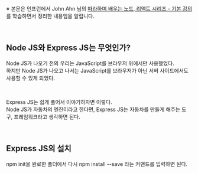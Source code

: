 ※ 본문은 인프런에서 John Ahn 님의 [따라하며 배우는 노드, 리액트 시리즈 - 기본 강의](https://www.inflearn.com/course/%EB%94%B0%EB%9D%BC%ED%95%98%EB%A9%B0-%EB%B0%B0%EC%9A%B0%EB%8A%94-%EB%85%B8%EB%93%9C-%EB%A6%AC%EC%95%A1%ED%8A%B8-%EA%B8%B0%EB%B3%B8) 를 학습하면서 정리한 내용임을 알립니다.

</br>

## Node JS와 Express JS는 무엇인가?

Node JS가 나오기 전의 우리는 JavaScript를 브라우저 위에서만 사용했었다.  
하지만 Node JS가 나오고 나서는 JavaScript를 브라우저가 아닌 서버 사이드에서도 사용할 수 있게 되었다.

</br>

Express JS는 쉽게 풀어서 이야기하자면 이렇다.  
Node JS가 자동차의 엔진이라고 한다면, Express JS는 자동차를 만들게 해주는 도구, 프레임워크라고 생각하면 된다.

</br>

## Express JS의 설치

npm init을 완료한 폴더에서 다시 npm install --save 라는 커맨드를 입력하면 된다.
